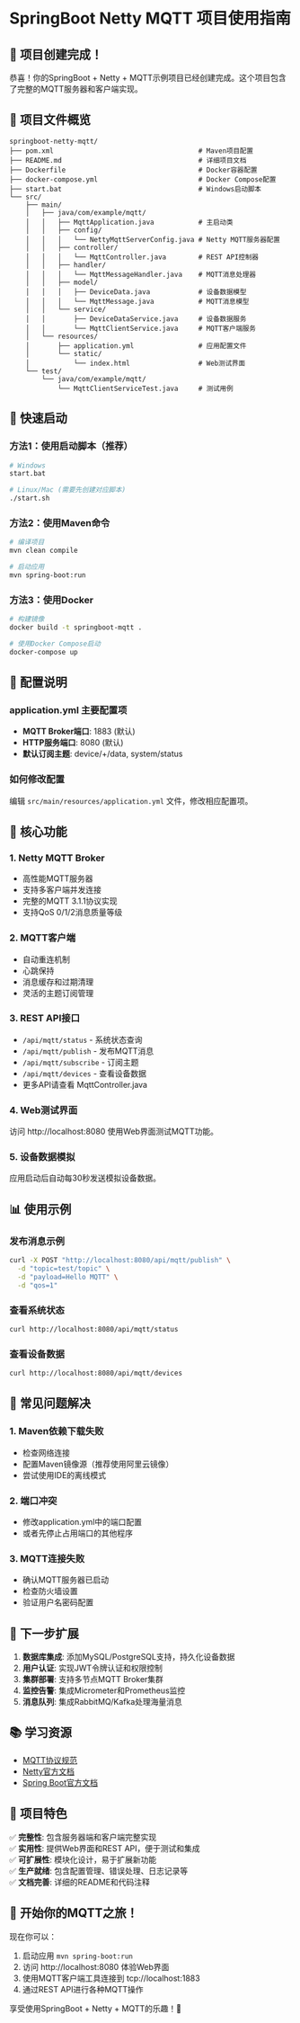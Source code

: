 # SpringBoot Netty MQTT 项目使用指南

## 🎉 项目创建完成！

恭喜！你的SpringBoot + Netty + MQTT示例项目已经创建完成。这个项目包含了完整的MQTT服务器和客户端实现。

## 📁 项目文件概览

```
springboot-netty-mqtt/
├── pom.xml                                    # Maven项目配置
├── README.md                                  # 详细项目文档
├── Dockerfile                                 # Docker容器配置
├── docker-compose.yml                         # Docker Compose配置
├── start.bat                                  # Windows启动脚本
└── src/
    ├── main/
    │   ├── java/com/example/mqtt/
    │   │   ├── MqttApplication.java           # 主启动类
    │   │   ├── config/
    │   │   │   └── NettyMqttServerConfig.java # Netty MQTT服务器配置
    │   │   ├── controller/
    │   │   │   └── MqttController.java        # REST API控制器
    │   │   ├── handler/
    │   │   │   └── MqttMessageHandler.java    # MQTT消息处理器
    │   │   ├── model/
    │   │   │   ├── DeviceData.java            # 设备数据模型
    │   │   │   └── MqttMessage.java           # MQTT消息模型
    │   │   └── service/
    │   │       ├── DeviceDataService.java     # 设备数据服务
    │   │       └── MqttClientService.java     # MQTT客户端服务
    │   └── resources/
    │       ├── application.yml                # 应用配置文件
    │       └── static/
    │           └── index.html                 # Web测试界面
    └── test/
        └── java/com/example/mqtt/
            └── MqttClientServiceTest.java     # 测试用例
```

## 🚀 快速启动

### 方法1：使用启动脚本（推荐）
```bash
# Windows
start.bat

# Linux/Mac (需要先创建对应脚本)
./start.sh
```

### 方法2：使用Maven命令
```bash
# 编译项目
mvn clean compile

# 启动应用
mvn spring-boot:run
```

### 方法3：使用Docker
```bash
# 构建镜像
docker build -t springboot-mqtt .

# 使用Docker Compose启动
docker-compose up
```

## 📝 配置说明

### application.yml 主要配置项
- **MQTT Broker端口**: 1883 (默认)
- **HTTP服务端口**: 8080 (默认)
- **默认订阅主题**: device/+/data, system/status

### 如何修改配置
编辑 `src/main/resources/application.yml` 文件，修改相应配置项。

## 🔧 核心功能

### 1. Netty MQTT Broker
- 高性能MQTT服务器
- 支持多客户端并发连接
- 完整的MQTT 3.1.1协议实现
- 支持QoS 0/1/2消息质量等级

### 2. MQTT客户端
- 自动重连机制
- 心跳保持
- 消息缓存和过期清理
- 灵活的主题订阅管理

### 3. REST API接口
- `/api/mqtt/status` - 系统状态查询
- `/api/mqtt/publish` - 发布MQTT消息
- `/api/mqtt/subscribe` - 订阅主题
- `/api/mqtt/devices` - 查看设备数据
- 更多API请查看 MqttController.java

### 4. Web测试界面
访问 http://localhost:8080 使用Web界面测试MQTT功能。

### 5. 设备数据模拟
应用启动后自动每30秒发送模拟设备数据。

## 📊 使用示例

### 发布消息示例
```bash
curl -X POST "http://localhost:8080/api/mqtt/publish" \
  -d "topic=test/topic" \
  -d "payload=Hello MQTT" \
  -d "qos=1"
```

### 查看系统状态
```bash
curl http://localhost:8080/api/mqtt/status
```

### 查看设备数据
```bash
curl http://localhost:8080/api/mqtt/devices
```

## 🐛 常见问题解决

### 1. Maven依赖下载失败
- 检查网络连接
- 配置Maven镜像源（推荐使用阿里云镜像）
- 尝试使用IDE的离线模式

### 2. 端口冲突
- 修改application.yml中的端口配置
- 或者先停止占用端口的其他程序

### 3. MQTT连接失败
- 确认MQTT服务器已启动
- 检查防火墙设置
- 验证用户名密码配置

## 🔄 下一步扩展

1. **数据库集成**: 添加MySQL/PostgreSQL支持，持久化设备数据
2. **用户认证**: 实现JWT令牌认证和权限控制
3. **集群部署**: 支持多节点MQTT Broker集群
4. **监控告警**: 集成Micrometer和Prometheus监控
5. **消息队列**: 集成RabbitMQ/Kafka处理海量消息

## 📚 学习资源

- [MQTT协议规范](http://docs.oasis-open.org/mqtt/mqtt/v3.1.1/mqtt-v3.1.1.html)
- [Netty官方文档](https://netty.io/wiki/)
- [Spring Boot官方文档](https://spring.io/projects/spring-boot)

## 🎯 项目特色

✅ **完整性**: 包含服务器端和客户端完整实现  
✅ **实用性**: 提供Web界面和REST API，便于测试和集成  
✅ **可扩展性**: 模块化设计，易于扩展新功能  
✅ **生产就绪**: 包含配置管理、错误处理、日志记录等  
✅ **文档完善**: 详细的README和代码注释  

## 🎊 开始你的MQTT之旅！

现在你可以：
1. 启动应用 `mvn spring-boot:run`
2. 访问 http://localhost:8080 体验Web界面
3. 使用MQTT客户端工具连接到 tcp://localhost:1883
4. 通过REST API进行各种MQTT操作

享受使用SpringBoot + Netty + MQTT的乐趣！🚀